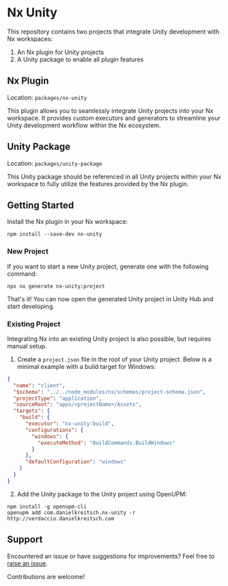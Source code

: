# Nx Unity

This repository contains two projects that integrate Unity development with Nx workspaces:

1. An Nx plugin for Unity projects
2. A Unity package to enable all plugin features

## Nx Plugin

Location: `packages/nx-unity`

This plugin allows you to seamlessly integrate Unity projects into your Nx workspace. It provides custom executors and generators to streamline your Unity development workflow within the Nx ecosystem.

## Unity Package

Location: `packages/unity-package`

This Unity package should be referenced in all Unity projects within your Nx workspace to fully utilize the features provided by the Nx plugin.

## Getting Started

Install the Nx plugin in your Nx workspace:

```shell
npm install --save-dev nx-unity
```

### New Project

If you want to start a new Unity project, generate one with the following command:

```shell
npx nx generate nx-unity:project
```

That's it! You can now open the generated Unity project in Unity Hub and start developing.

### Existing Project

Integrating Nx into an existing Unity project is also possible, but requires manual setup.

1. Create a `project.json` file in the root of your Unity project. Below is a minimal example with a build target for Windows:

```json
{
  "name": "client",
  "$schema": "../../node_modules/nx/schemas/project-schema.json",
  "projectType": "application",
  "sourceRoot": "apps/<projectName>/Assets",
  "targets": {
    "build": {
      "executor": "nx-unity:build",
      "configurations": {
        "windows": {
          "executeMethod": "BuildCommands.BuildWindows"
        }
      },
      "defaultConfiguration": "windows"
    }
  }
}
```

2. Add the Unity package to the Unity project using OpenUPM:

```shell
npm install -g openupm-cli
openupm add com.danielkreitsch.nx-unity -r http://verdaccio.danielkreitsch.com
```

## Support

Encountered an issue or have suggestions for improvements?
Feel free to [raise an issue](https://github.com/danielkreitsch/nx-unity/issues/new).

Contributions are welcome!
